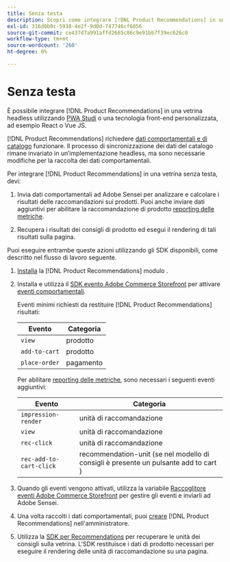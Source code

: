 ```yaml
---
title: Senza testa
description: Scopri come integrare [!DNL Product Recommendations] in una vetrina senza testa.
exl-id: 316d0b0c-5938-4e2f-9d0d-747746cf6056
source-git-commit: ce437d7a991affd2665c86c9e91bb7f39ec626c0
workflow-type: tm+mt
source-wordcount: '260'
ht-degree: 0%

---
```


# Senza testa

È possibile integrare [!DNL Product Recommendations] in una vetrina headless utilizzando [PWA Studi](https://developer.adobe.com/commerce/pwa-studio/) o una tecnologia front-end personalizzata, ad esempio React o Vue JS.

[!DNL Product Recommendations] richiedere [dati comportamentali e di catalogo](https://devdocs.magento.com/recommendations/product-recs.html#typesofdata) funzionare. Il processo di sincronizzazione dei dati del catalogo rimane invariato in un’implementazione headless, ma sono necessarie modifiche per la raccolta dei dati comportamentali.

Per integrare [!DNL Product Recommendations] in una vetrina senza testa, devi:

1. Invia dati comportamentali ad Adobe Sensei per analizzare e calcolare i risultati delle raccomandazioni sui prodotti. Puoi anche inviare dati aggiuntivi per abilitare la raccomandazione di prodotto [reporting delle metriche](workspace.md).

1. Recupera i risultati dei consigli di prodotto ed esegui il rendering di tali risultati sulla pagina.

Puoi eseguire entrambe queste azioni utilizzando gli SDK disponibili, come descritto nel flusso di lavoro seguente.

1. [Installa](install-configure.md) la [!DNL Product Recommendations] modulo .

1. Installa e utilizza il [SDK evento Adobe Commerce Storefront](https://devdocs.magento.com/shared-services/storefront-events-sdk.html) per attivare [eventi comportamentali](https://devdocs.magento.com/recommendations/events.html).

   Eventi minimi richiesti da restituire [!DNL Product Recommendations] risultati:

   | Evento | Categoria |
   |--- | ---|
   | `view` | prodotto |
   | `add-to-cart` | prodotto |
   | `place-order` | pagamento |

   Per abilitare [reporting delle metriche](workspace.md), sono necessari i seguenti eventi aggiuntivi:

   | Evento | Categoria |
   |--- | ---|
   | `impression-render` | unità di raccomandazione |
   | `view` | unità di raccomandazione |
   | `rec-click` | unità di raccomandazione |
   | `rec-add-to-cart-click` | recommendation-unit (se nel modello di consigli è presente un pulsante add to cart ) |

1. Quando gli eventi vengono attivati, utilizza la variabile [Raccoglitore eventi Adobe Commerce Storefront](https://devdocs.magento.com/shared-services/storefront-event-collector.html) per gestire gli eventi e inviarli ad Adobe Sensei.

1. Una volta raccolti i dati comportamentali, puoi [creare](create.md) [!DNL Product Recommendations] nell&#39;amministratore.

1. Utilizza la [SDK per Recommendations](https://devdocs.magento.com/recommendations/recs-api.html) per recuperare le unità dei consigli sulla vetrina. L&#39;SDK restituisce i dati di prodotto necessari per eseguire il rendering delle unità di raccomandazione su una pagina.
